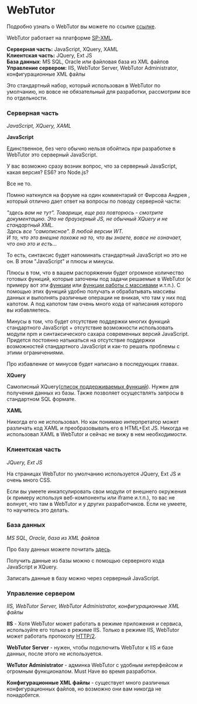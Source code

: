 # WebTutor

Подробно узнать о WebTutor вы можете по ссылке [ссылке](http://websoft.ru/db/wb/root_id/webtutor/doc.html).

WebTutor работает на платформе [SP-XML](http://docs.datex.ru/article.htm?id=5620276905286592644).

**Серверная часть:** JavaScript, XQuery, XAML  
**Клиентская часть:** JQuery, Ext JS  
**База данных**: MS SQL, Oracle или файловая база из XML файлов  
**Управление сервером:** IIS, WebTutor Server, WebTutor Administrator, конфигурационные XML файлы

Это стандартный набор, который использован в WebTutor по умолчанию, но вовсе не обязательный для разработки, рассмотрим все по отдельности.

### Серверная часть

_JavaScript, XQuery, XAML_

**JavaScript**

Единственное, без чего обычно нельзя обойтись при разработке в WebTutor это серверный JavaScript.

У вас возможно сразу возник вопрос, что за серверный JavaScript, какая версия? ES6? это Node.js?

Все не то.

Помню наткнулся на форуме на один комментарий от Фирсова Андрея , который отлично дает ответ на вопросы по поводу серверной части:

_"здесь вам не тут". Товарищи, еще раз повторюсь - смотрите документацию. Это не браузерный JS, не обычный XQuery и не стандартный XML.  
Здесь все "самописное". В любой версии WT.  
И то, что это внешне похоже на то, что вы знаете, вовсе не означает, что оно это и есть..._

То есть, синтаксис будет напоминать стандартный JavaScript но это не он. В этом "JavaScript" и плюсы и минусы.

Плюсы в том, что в вашем распоряжении будет огромное количество готовых функций, которые заточены под задачи решаемые в WebTutor \(к примеру вот эти [функции](http://news.websoft.ru/view_doc.html?mode=doc_type&custom_web_template_id=6180275463021353212&doc_id=6181289497353023487) или [функции работы с массивами](http://docs.datex.ru/article.htm?id=5620203358492510991) и.т.п.\). С помощью этих функций удобно получать и обрабатывать массивы данных и выполнять различные операции не вникая, что там у них под капотом. А под капотом там очень много кода от написания которого вы избавляетесь.

Минусы в том, что будет отсутствие поддержки многих функций стандартного JavaScript + отсутствие возможности использовать модули npm и синтаксического сахара современных версий JavaScript. Придется постоянно натыкаться на отсутствие поддержки возможностей стандартного JavaScript и как-то решать проблемы с этими ограничениями.

Про избавление от минусов будет написано в последующих главах.

**XQuery**

Самописный XQuery\([список поддерживаемых функций](http://docs.datex.ru/article.htm?id=5620203358492510995)\). Нужен для получения данных из базы. Также позволяет осуществлять запросы в стандартном SQL формате.

**XAML**

Никогда его не использовал. Но как понимаю интерпретатор может различать код XAML и преобразовывать его в HTML+Ext JS. Никогда не использовал XAML в WebTutor и сейчас не вижу в нем необходимости.

### Клиентская часть

_JQuery, Ext JS_

На страницах WebTutor по умолчанию используется JQuery, Ext JS и очень много CSS.

Если вы умеете инкапсулировать свои модули от внешнего окружения \(к примеру используя веб-компоненты или iframe и.т.п.\), то вас не волнует, что там в WebTutor и у других разработчиков. Если не умеете, то научитесь это делать.

### База данных

_MS SQL, Oracle, база из XML файлов_

Про базу данных можете почитать [здесь](http://docs.datex.ru/article.htm?id=5665465792879477187).

Получить данные из базы можно с помощью серверного кода JavaScript и XQuery.

Записать данные в базу можно через серверный JavaScript.

### Управление сервером

_IIS, WebTutor Server, WebTutor Administrator, конфигурационные XML файлы_

**IIS**  - Хотя WebTutor может работать в режиме приложения и сервиса, используйте его только в режиме IIS. Только в режиме IIS, WebTutor может работать протоколу [HTTP/2](https://ru.wikipedia.org/wiki/HTTP/2).

**WebTutor Server** - нужен, чтобы подключить WebTutor к IIS и базе данных, после этого не используется.

**WeTutor Administrator** - админка WebTutor с удобным интерфейсом и огромным функционалом. Must Have во время разработки.

**Конфигурационные XML файлы** - существует много различных конфигурационных файлов, но возможно они вам никогда не понадобятся.

